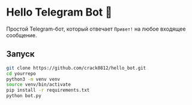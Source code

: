 # Hello Telegram Bot 🤖

Простой Telegram-бот, который отвечает `Привет!` на любое входящее сообщение.

## Запуск

```bash
git clone https://github.com/crack0812/hello_bot.git
cd yourrepo
python3 -m venv venv
source venv/bin/activate
pip install -r requirements.txt
python bot.py
